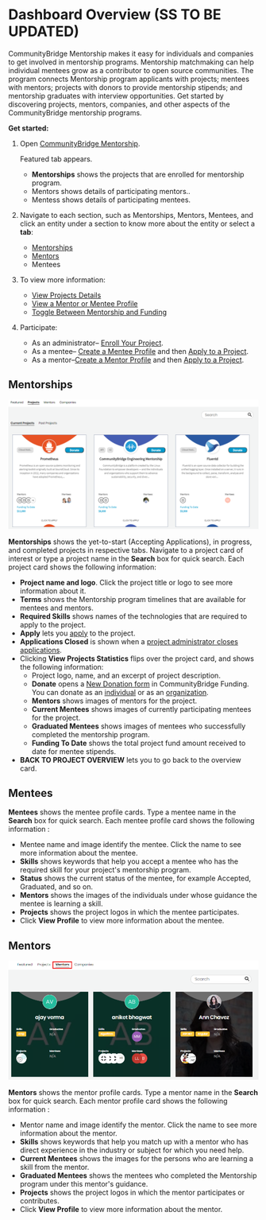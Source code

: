# Dashboard Overview \(SS TO BE UPDATED\)

CommunityBridge Mentorship makes it easy for individuals and companies to get involved in mentorship programs. Mentorship matchmaking can help individual mentees grow as a contributor to open source communities. The program connects Mentorship program applicants with projects; mentees with mentors; projects with donors to provide mentorship stipends; and mentorship graduates with interview opportunities. Get started by discovering projects, mentors, companies, and other aspects of the CommunityBridge mentorship programs.

**Get started:**

1. Open [CommunityBridge Mentorship](https://people.communitybridge.org/).

   Featured tab appears.

   * **Mentorships** shows the projects that are enrolled for mentorship program.
   * Mentors shows details of participating mentors..
   * Mentess shows details of participating mentees.

2. Navigate to each section, such as Mentorships, Mentors, Mentees, and click an entity under a section to know more about the entity or select a **tab**:
   * [Mentorships](./#DashboardOverview-Projects)
   * [Mentors](./#DashboardOverview-Mentors)
   * Mentees
3. To view more information:
   * [View Projects Details](view-projects-details.md)
   * [View a Mentor or Mentee Profile](view-a-mentor-or-mentee-profile.md)
   * [Toggle Between Mentorship and Funding](../../crowd-funding/dashboard/toggle-between-funding-and-mentorship-for-a-project.md)
4. Participate:
   * As an administrator– [Enroll Your Project](../administrators/enroll-your-project/).
   * As a mentee– [Create a Mentee Profile](../mentees/become-a-mentee/create-a-mentee-profile.md) and then [Apply to a Project](../mentees/become-a-mentee/apply-to-a-project.md).
   * As a mentor–[Create a Mentor Profile](../mentors/become-a-mentor/create-a-mentor-profile.md) and then [Apply to a Project](../mentors/become-a-mentor/apply-to-or-remove-from-a-project.md#apply-to-a-project).

## Mentorships <a id="DashboardOverview-Projects"></a>

![Project Overview](../../../.gitbook/assets/project-overview%20%281%29.png)

**Mentorships** shows the yet-to-start \(Accepting Applications\), in progress, and completed projects in respective tabs. Navigate to a project card of interest or type a project name in the **Search** box for quick search. Each project card shows the following information:

* **Project name and logo**. Click the project title or logo to see more information about it.
* **Terms** shows the Mentorship program timelines that are available for mentees and mentors.
* **Required Skills** shows names of the technologies that are required to apply to the project.
* **Apply** lets you [apply](../mentees/become-a-mentee/apply-to-a-project.md) to the project.
* **Applications Closed** is shown when a [project administrator closes applications](../administrators/open-or-close-mentorship-applications.md).
* Clicking **View Projects Statistics** flips over the project card, and shows the following information:
  * Project logo, name, and an excerpt of project description.
  * **Donate** opens a [New Donation form](../../crowd-funding/donate-sponsor/donate-as-an-individual.md#result-new-donation-form-appears) in CommunityBridge Funding. You can donate as an [individual](../../crowd-funding/donate-sponsor/donate-as-an-individual.md) or as an [organization](../../crowd-funding/donate-sponsor/donate-as-a-sponsor/).
  * **Mentors** shows images of mentors for the project.
  * **Current Mentees** shows images of currently participating mentees for the project.
  * **Graduated Mentees** shows images of mentees who successfully completed the mentorship program.
  * **Funding To Date** shows the total project fund amount received to date for mentee stipends.
* **BACK TO PROJECT OVERVIEW** lets you to go back to the overview card.

## Mentees <a id="DashboardOverview-Mentors"></a>

**Mentees** shows the mentee profile cards. Type a mentee name in the **Search** box for quick search. Each mentee profile card shows the following information :

* Mentee name and image identify the mentee. Click the name to see more information about the mentee.
* **Skills** shows keywords that help you accept a mentee who has the required skill for your project's mentorship program.
* **Status** shows the current status of the mentee, for example Accepted, Graduated, and so on.
* **Mentors** shows the images of the individuals under whose guidance the mentee is learning a skill.
* **Projects** shows the project logos in which the mentee participates.
* Click **View Profile** to view more information about the mentee.

## Mentors <a id="DashboardOverview-Mentors"></a>

![Mentors](../../../.gitbook/assets/mentors-tab.png)

**Mentors** shows the mentor profile cards. Type a mentor name in the **Search** box for quick search. Each mentor profile card shows the following information :

* Mentor name and image identify the mentor. Click the name to see more information about the mentor.
* **Skills** shows keywords that help you match up with a mentor who has direct experience in the industry or subject for which you need help.
* **Current Mentees** shows the images for the persons who are learning a skill from the mentor.
* **Graduated Mentees** shows the mentees who completed the Mentorship program under this mentor's guidance.
* **Projects** shows the project logos in which the mentor participates or contributes.
* Click **View Profile** to view more information about the mentor.

